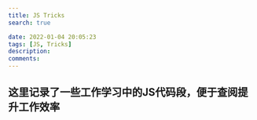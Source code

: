 ```yaml
---
title: JS Tricks
search: true

date: 2022-01-04 20:05:23
tags: [JS, Tricks]
description:
comments:
---
```


## 这里记录了一些工作学习中的JS代码段，便于查阅提升工作效率
